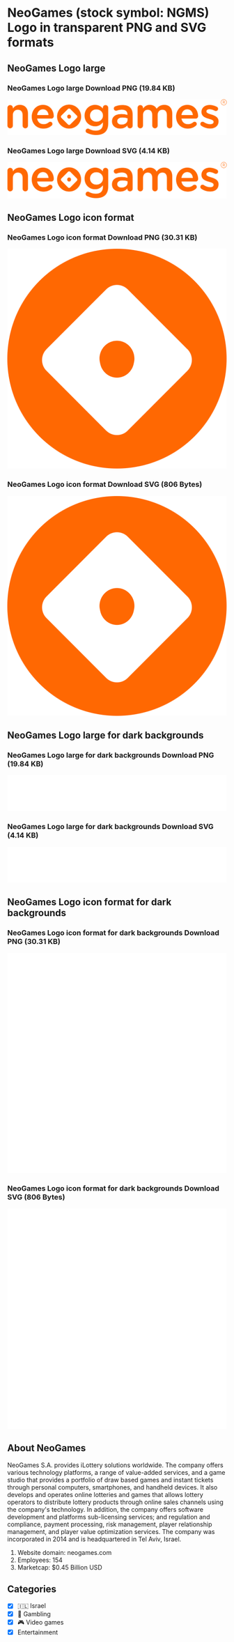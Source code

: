 # NeoGames (stock symbol: NGMS) Logo in transparent PNG and SVG formats

## NeoGames Logo large

### NeoGames Logo large Download PNG (19.84 KB)

![NeoGames Logo large Download PNG (19.84 KB)](/img/orig/NGMS_BIG-3fec312d.png)

### NeoGames Logo large Download SVG (4.14 KB)

![NeoGames Logo large Download SVG (4.14 KB)](/img/orig/NGMS_BIG-75cbd2c4.svg)

## NeoGames Logo icon format

### NeoGames Logo icon format Download PNG (30.31 KB)

![NeoGames Logo icon format Download PNG (30.31 KB)](/img/orig/NGMS-fa8e7b1e.png)

### NeoGames Logo icon format Download SVG (806 Bytes)

![NeoGames Logo icon format Download SVG (806 Bytes)](/img/orig/NGMS-46ba2677.svg)

## NeoGames Logo large for dark backgrounds

### NeoGames Logo large for dark backgrounds Download PNG (19.84 KB)

![NeoGames Logo large for dark backgrounds Download PNG (19.84 KB)](/img/orig/NGMS_BIG.D-a69b32de.png)

### NeoGames Logo large for dark backgrounds Download SVG (4.14 KB)

![NeoGames Logo large for dark backgrounds Download SVG (4.14 KB)](/img/orig/NGMS_BIG.D-507df576.svg)

## NeoGames Logo icon format for dark backgrounds

### NeoGames Logo icon format for dark backgrounds Download PNG (30.31 KB)

![NeoGames Logo icon format for dark backgrounds Download PNG (30.31 KB)](/img/orig/NGMS.D-4dc7ad1d.png)

### NeoGames Logo icon format for dark backgrounds Download SVG (806 Bytes)

![NeoGames Logo icon format for dark backgrounds Download SVG (806 Bytes)](/img/orig/NGMS.D-3e8186bd.svg)

## About NeoGames

NeoGames S.A. provides iLottery solutions worldwide. The company offers various technology platforms, a range of value-added services, and a game studio that provides a portfolio of draw based games and instant tickets through personal computers, smartphones, and handheld devices. It also develops and operates online lotteries and games that allows lottery operators to distribute lottery products through online sales channels using the company's technology. In addition, the company offers software development and platforms sub-licensing services; and regulation and compliance, payment processing, risk management, player relationship management, and player value optimization services. The company was incorporated in 2014 and is headquartered in Tel Aviv, Israel.

1. Website domain: neogames.com
2. Employees: 154
3. Marketcap: $0.45 Billion USD


## Categories
- [x] 🇮🇱 Israel
- [x] 🎰 Gambling
- [x] 🎮 Video games
- [x] Entertainment
